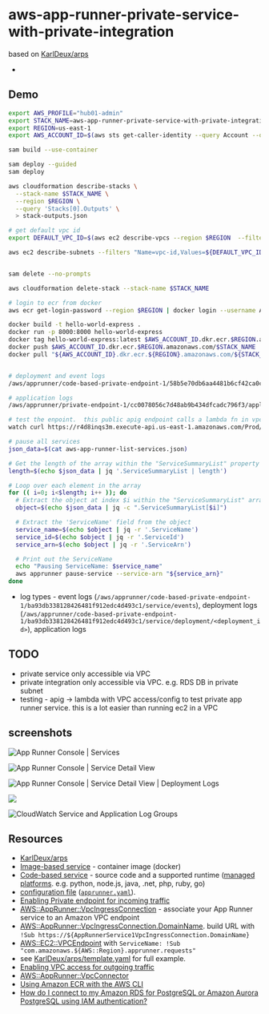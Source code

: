 # aws-app-runner-private-service-with-private-integration

based on [KarlDeux/arps](https://github.com/KarlDeux/arps)

- 

## Demo

```sh
export AWS_PROFILE="hub01-admin"
export STACK_NAME=aws-app-runner-private-service-with-private-integration
export REGION=us-east-1
export AWS_ACCOUNT_ID=$(aws sts get-caller-identity --query Account --output text)

sam build --use-container

sam deploy --guided
sam deploy

aws cloudformation describe-stacks \
  --stack-name $STACK_NAME \
  --region $REGION \
  --query 'Stacks[0].Outputs' \
  > stack-outputs.json

# get default vpc id
export DEFAULT_VPC_ID=$(aws ec2 describe-vpcs --region $REGION  --filters "Name=isDefault,Values=true" --query "Vpcs[0].VpcId" --output text)

aws ec2 describe-subnets --filters "Name=vpc-id,Values=${DEFAULT_VPC_ID}" --query "Subnets[].SubnetId" --output text


sam delete --no-prompts

aws cloudformation delete-stack --stack-name $STACK_NAME

# login to ecr from docker
aws ecr get-login-password --region $REGION | docker login --username AWS --password-stdin $AWS_ACCOUNT_ID.dkr.ecr.$REGION.amazonaws.com

docker build -t hello-world-express .
docker run -p 8000:8000 hello-world-express
docker tag hello-world-express:latest $AWS_ACCOUNT_ID.dkr.ecr.$REGION.amazonaws.com/$STACK_NAME
docker push $AWS_ACCOUNT_ID.dkr.ecr.$REGION.amazonaws.com/$STACK_NAME
docker pull "${AWS_ACCOUNT_ID}.dkr.ecr.${REGION}.amazonaws.com/${STACK_NAME}:latest"


# deployment and event logs
/aws/apprunner/code-based-private-endpoint-1/58b5e70db6aa4481b6cf42ca0c38b5f9/service

# application logs
/aws/apprunner/private-endpoint-1/cc0078056c7d48ab9b434dfcadc796f3/application

# test the enpoint.  this public apig endpoint calls a lambda fn in vpc that calls private app runner services
watch curl https://r4d8inqs3m.execute-api.us-east-1.amazonaws.com/Prod/test

# pause all services
json_data=$(cat aws-app-runner-list-services.json)

# Get the length of the array within the "ServiceSummaryList" property
length=$(echo $json_data | jq '.ServiceSummaryList | length')

# Loop over each element in the array
for (( i=0; i<$length; i++ )); do
  # Extract the object at index $i within the "ServiceSummaryList" array
  object=$(echo $json_data | jq -c ".ServiceSummaryList[$i]")

  # Extract the 'ServiceName' field from the object
  service_name=$(echo $object | jq -r '.ServiceName')
  service_id=$(echo $object | jq -r '.ServiceId')
  service_arn=$(echo $object | jq -r '.ServiceArn')

  # Print out the ServiceName
  echo "Pausing ServiceName: $service_name"
  aws apprunner pause-service --service-arn "${service_arn}"
done

```

- log types - event logs (`/aws/apprunner/code-based-private-endpoint-1/ba93db338128426481f912edc4d493c1/service/events`), deployment logs (`/aws/apprunner/code-based-private-endpoint-1/ba93db338128426481f912edc4d493c1/service/deployment/<deployment_id>`), application logs

## TODO

- private service only accessible via VPC
- private integration only accessible via VPC. e.g. RDS DB in private subnet
- testing - apig -> lambda with VPC access/config to test private app runner service.  this is a lot easier than running ec2 in a VPC

## screenshots

![App Runner Console | Services](https://www.evernote.com/shard/s1/sh/88efe5b9-2026-479a-805a-45eeaa8f5116/Wc9AM0uP5TzkoAvsdQD4qJRt9y_uFS_5ud-qPN7RyZ8C61qiPJy0ThTTSQ/deep/0/image.png)

![App Runner Console | Service Detail View](https://www.evernote.com/shard/s1/sh/7b8db5c2-c94b-4816-b8ea-44b793009a70/79hssC8rmg7EKpAcAIfULgZAMUNIRX7LCQWeBLBaQd3F1eMWNt-zTJDGzQ/deep/0/image.png)

![App Runner Console | Service Detail View | Deployment Logs](https://www.evernote.com/shard/s1/sh/6a3a5d1e-4f33-4aa8-bbc9-7ea09028c664/fQLL1ac2vuxEmKIYW8mzvmsUQ8Ke2SMY0stWe6g2u2v9cega-Q9picndVQ/deep/0/image.png)

![](https://www.evernote.com/shard/s1/sh/9fd913ef-76ea-46bc-97d4-4a2c8e8ac988/iu3nUqPrG6gHYybuZ1uJMpoKgoE1JAzB6FSpBQfIbMnj1PfSfDdiCAJf4w/deep/0/image.png)

![CloudWatch Service and Application Log Groups](https://www.evernote.com/shard/s1/sh/6ba3c250-3a77-4d6c-824c-40a27ab97450/533D1VwdCbYQulF-DlkD12tNLVhbb0HYFC8K76L5M1Q_O6DtPMl5U0mm1g/deep/0/image.png)

## Resources

- [KarlDeux/arps](https://github.com/KarlDeux/arps)
- [Image-based service](https://docs.aws.amazon.com/apprunner/latest/dg/service-source-image.html) - container image (docker)
- [Code-based service](https://docs.aws.amazon.com/apprunner/latest/dg/service-source-code.html) - source code and a supported runtime ([managed platforms](https://docs.aws.amazon.com/apprunner/latest/dg/service-source-code.html#service-source-code.managed-platforms).  e.g. python, node.js, java, .net, php, ruby, go)
- [configuration file](https://docs.aws.amazon.com/apprunner/latest/dg/config-file.html) ([`apprunner.yaml`](https://docs.aws.amazon.com/apprunner/latest/dg/config-file-examples.html)).
- [Enabling Private endpoint for incoming traffic](https://docs.aws.amazon.com/apprunner/latest/dg/network-pl.html)
- [AWS::AppRunner::VpcIngressConnection](https://docs.aws.amazon.com/AWSCloudFormation/latest/UserGuide/aws-resource-apprunner-vpcingressconnection.html) - associate your App Runner service to an Amazon VPC endpoint
- [AWS::AppRunner::VpcIngressConnection.DomainName](https://docs.aws.amazon.com/AWSCloudFormation/latest/UserGuide/aws-resource-apprunner-vpcingressconnection.html#DomainName-fn::getatt). build URL with `!Sub https://${AppRunnerService1VpcIngressConnection.DomainName}`
- [AWS::EC2::VPCEndpoint](https://docs.aws.amazon.com/AWSCloudFormation/latest/UserGuide/aws-resource-ec2-vpcendpoint.html) with `ServiceName: !Sub "com.amazonaws.${AWS::Region}.apprunner.requests"`
- see [KarlDeux/arps/template.yaml](https://github.com/KarlDeux/arps/blob/master/template.yaml) for full example.
- [Enabling VPC access for outgoing traffic](https://docs.aws.amazon.com/apprunner/latest/dg/network-vpc.html)
- [AWS::AppRunner::VpcConnector](https://docs.aws.amazon.com/AWSCloudFormation/latest/UserGuide/aws-resource-apprunner-vpcconnector.html)
- [Using Amazon ECR with the AWS CLI](https://docs.aws.amazon.com/AmazonECR/latest/userguide/getting-started-cli.html)
- [How do I connect to my Amazon RDS for PostgreSQL or Amazon Aurora PostgreSQL using IAM authentication?](https://repost.aws/knowledge-center/rds-postgresql-connect-using-iam)